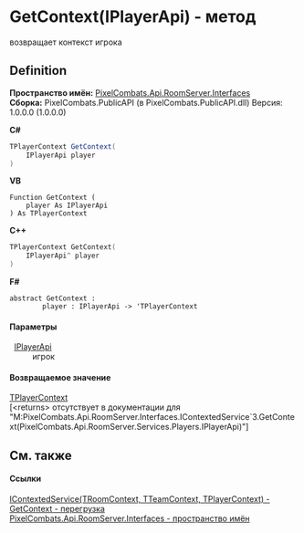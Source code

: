 # GetContext(IPlayerApi) - метод


возвращает контекст игрока



## Definition
**Пространство имён:** <a href="f9e9f261-263f-77ec-094c-46b0a7ac02ae">PixelCombats.Api.RoomServer.Interfaces</a>  
**Сборка:** PixelCombats.PublicAPI (в PixelCombats.PublicAPI.dll) Версия: 1.0.0.0 (1.0.0.0)

**C#**
``` C#
TPlayerContext GetContext(
	IPlayerApi player
)
```
**VB**
``` VB
Function GetContext ( 
	player As IPlayerApi
) As TPlayerContext
```
**C++**
``` C++
TPlayerContext GetContext(
	IPlayerApi^ player
)
```
**F#**
``` F#
abstract GetContext : 
        player : IPlayerApi -> 'TPlayerContext 
```



#### Параметры
<dl><dt>  <a href="daff9440-f4d4-79a2-3653-919bb66eae04">IPlayerApi</a></dt><dd>игрок</dd></dl>

#### Возвращаемое значение
<a href="7560407f-5a49-03ee-e909-e5d8162d1c67">TPlayerContext</a>  
\[&lt;returns&gt; отсутствует в документации для "M:PixelCombats.Api.RoomServer.Interfaces.IContextedService`3.GetContext(PixelCombats.Api.RoomServer.Services.Players.IPlayerApi)"\]

## См. также


#### Ссылки
<a href="7560407f-5a49-03ee-e909-e5d8162d1c67">IContextedService(TRoomContext, TTeamContext, TPlayerContext) - </a>  
<a href="47c3f909-6fef-7e15-f2d5-a353c7cd654e">GetContext - перегрузка</a>  
<a href="f9e9f261-263f-77ec-094c-46b0a7ac02ae">PixelCombats.Api.RoomServer.Interfaces - пространство имён</a>  
